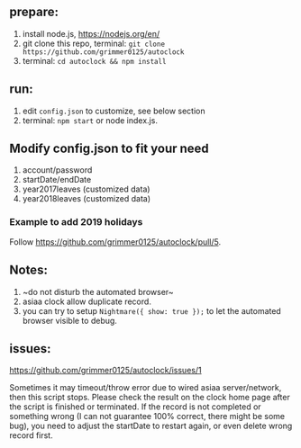 ## prepare:
1. install node.js, https://nodejs.org/en/
2. git clone this repo, terminal: `git clone https://github.com/grimmer0125/autoclock`
3. terminal: `cd autoclock && npm install`

## run:
1. edit `config.json` to customize, see below section
2. terminal: `npm start` or node index.js.

## Modify config.json to fit your need

1. account/password
2. startDate/endDate
4. year2017leaves (customized data)
3. year2018leaves (customized data)

### Example to add 2019 holidays 

Follow https://github.com/grimmer0125/autoclock/pull/5.


## Notes:
1. ~do not disturb the automated browser~
2. asiaa clock allow duplicate record.
3. you can try to setup `Nightmare({ show: true });` to let the automated browser visible to debug.

## issues:
https://github.com/grimmer0125/autoclock/issues/1

Sometimes it may timeout/throw error due to wired asiaa server/network, then this script stops. Please check the result on the clock home page after the script is finished or terminated. If the record is not completed or something wrong (I can not guarantee 100% correct, there might be some bug), you need to adjust the startDate to restart again, or even delete wrong record first. 
